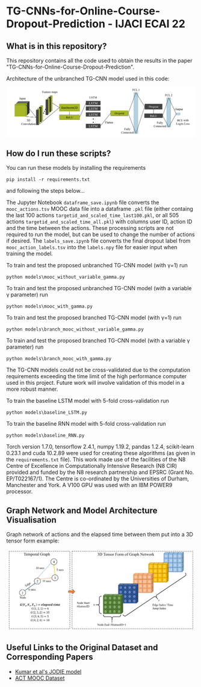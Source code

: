 # TG-CNNs-for-Online-Course-Dropout-Prediction - IJACI ECAI 22

## What is in this repository?

This repository contains all the code used to obtain the results in the paper "TG-CNNs-for-Online-Course-Dropout-Prediction".


Architecture of the unbranched TG-CNN model used in this code:

![TG-CNN architecture](images/model_architecture_diagram.png)

## How do I run these scripts?

You can run these models by installing the requirements 

```
pip install -r requirements.txt
```
and following the steps below...

The Jupyter Notebook `dataframe_save.ipynb` file converts the `mooc_actions.tsv` MOOC data file into a dataframe `.pkl` file (either containg the last 100 actions `targetid_and_scaled_time_last100.pkl`, or all 505 actions `targetid_and_scaled_time_all.pkl`) with columns user ID, action ID and the time between the actions. These processing scripts are not required to run the model, but can be used to change the number of actions if desired. The `labels_save.ipynb` file converts the final dropout label from `mooc_action_labels.tsv` into the `labels.npy` file for easier input when training the model.

To train and test the proposed unbranched TG-CNN model (with &gamma;=1) run

```
python models\mooc_without_variable_gamma.py
```

To train and test the proposed unbranched TG-CNN model (with a variable &gamma; parameter) run

```
python models\mooc_with_gamma.py
```

To train and test the proposed branched TG-CNN model (with &gamma;=1) run

```
python models\branch_mooc_without_variable_gamma.py
```

To train and test the proposed branched TG-CNN model (with a variable &gamma; parameter) run

```
python models\branch_mooc_with_gamma.py
```


The TG-CNN models could not be cross-validated due to the computation requirements exceeding the time limit of the high performance computer used in this project. Future work will involve validation of this model in a more robust manner.

To train the baseline LSTM model with 5-fold cross-validation run

```
python models\baseline_LSTM.py
```

To train the baseline RNN model with 5-fold cross-validation run

```
python models\baseline_RNN.py
```

Torch version 1.7.0, tensorflow 2.4.1, numpy 1.19.2, pandas 1.2.4, scikit-learn 0.23.1 and cuda 10.2.89 were used for creating these algorithms (as given in the `requirements.txt` file). This work made use of the facilities of the N8 Centre of Excellence in Computationally Intensive Research (N8 CIR) provided and funded by the N8 research partnership and EPSRC (Grant No. EP/T022167/1). The Centre is co-ordinated by the Universities of Durham, Manchester and York. A V100 GPU was used with an IBM POWER9 processor.

## Graph Network and Model Architecture Visualisation 

Graph network of actions and the elapsed time between them put into a 3D tensor form example:

![graph network, coordinates and 3D tensor appearance](images/tensor_building_2.png)





## Useful Links to the Original Dataset and Corresponding Papers
* [Kumar et al's JODIE model](https://snap.stanford.edu/jodie/)
* [ACT MOOC Dataset](https://snap.stanford.edu/data/act-mooc.html)
